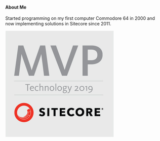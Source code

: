 #### About Me

Started programming on my first computer Commodore 64 in 2000 and now implementing solutions in Sitecore since 2011.

![Sitecore MVP Technology 2019 logo](/assets/images/Sitecore_MVP_Technology_2019.jpg)